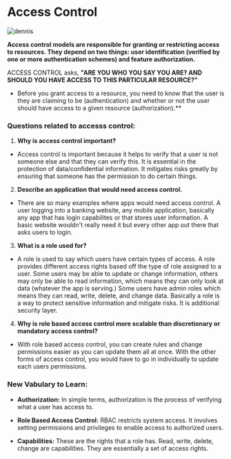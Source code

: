 # Access Control

![dennis](https://media.giphy.com/media/FmyCxAjnOP5Di/giphy.gif)

**Access control models are responsible for granting or restricting access to resources. They depend on two things: user identification (verified by one or more authentication schemes) and feature authorization.**

ACCESS CONTROL asks, **"ARE YOU WHO YOU SAY YOU ARE? AND SHOULD YOU HAVE ACCESS TO THIS PARTICULAR RESOURCE?"**
- Before you grant access to a resource, you need to know that the user is they are claiming to be (authentication) and whether or not the user should have access to a given resource (authorization).**



### Questions related to accesss control:

1. **Why is access control important?**
   
 - Access control is important because it helps to verify that a user is not someone else and that they can verify this. It is essential in the protection of data/confidential information. It mitigates risks greatly by ensuring that someone has the permission to do certain things. 
  
2. **Describe an application that would need access control.**

- There are so many examples where apps would need access control. A user logging into a banking website, any mobile application, basically any app that has login capabilites or that stores user information. A basic website wouldn't really need it but every other app out there that asks users to login.
  
3. **What is a role used for?**

- A role is used to say which users have certain types of access. A role provides different access rights based off the type of role assigned to a user. Some users may be able to update or change information, others may only be able to read information, which means they can only look at data (whatever the app is serving.) Some users have admin roles which means they can read, write, delete, and change data. Basically a role is a way to protect sensitive information and mitigate risks. It is additional security layer.

4. **Why is role based access control more scalable than discretionary or mandatory access control?**
   
- With role based access control, you can create rules and change permissions easier as you can update them all at once. With the other forms of access control, you would have to go in individually to update each users permissions.


### New Vabulary to Learn:

- **Authorization:** In simple terms, authorization is the process of verifying what a user has access to.
  
- **Role Based Access Control:** RBAC restricts system access. It involves setting permissions and privileges to enable access to authorized users. 
  
- **Capabilities:** These are the rights that a role has. Read, write, delete, change are capabilities. They are essentially a set of access rights. 
